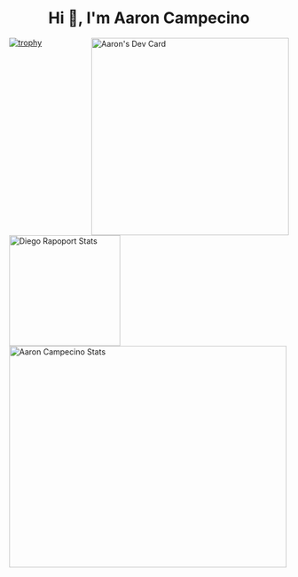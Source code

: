 <h1 align="center">Hi 👋, I'm Aaron Campecino</h1>
<a href="https://app.daily.dev/aaroncampecino"><img align="right" src="https://api.daily.dev/devcards/v2/oO47sdxnTSCiCRwcSkE7X.png?type=default&r=rm9" width="356" alt="Aaron's Dev Card"/></a>

[![trophy](https://github-profile-trophy.vercel.app/?username=aaroncampecino&theme=onedark&column=4&theme=darkhub&margin-w=7&margin-h=5&no-bg=true)](https://github.com/ryo-ma/github-profile-trophy)


<a href="https://github-readme-stats.vercel.app"><img align="left" alt="Diego Rapoport Stats" src="https://github-readme-stats.vercel.app//api?username=aaroncampecino&show_icons=true&theme=radical&count_private=true" height="200"/></a>
<img alt="Aaron Campecino Stats" src="https://github-readme-stats.vercel.app//api/top-langs/?username=aaroncampecino&theme=radical&hide=css,shell,html,vim)](https://github.com/anuraghazra/github-readme-stats" height="400" width="500"/>
